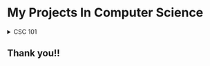 # My Projects In Computer Science

<details>
  
<summary>CSC 101</summary>
<ul>
<li>File Restoration in Linux</li>
<li>Image Decoding</li>
<li>GIMP Software</li>
  <li>Excel Formulas</li>
  <li>Git & GitHub</li>
  <li>Boolean SAT</li>
  <li>Linux Command Line</li>
  <li>L-Systems</li>
  <li>Networking Basics</li>
  <li>Docker</li>
</ul>
</details>

## Thank you!!
